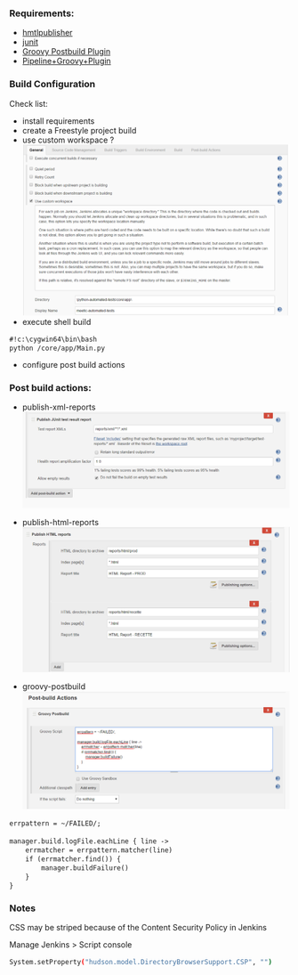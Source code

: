### Requirements:
* [hmtlpublisher](https://plugins.jenkins.io/htmlpublisher)
* [junit](https://plugins.jenkins.io/junit)
* [Groovy Postbuild Plugin](http://wiki.jenkins-ci.org/display/JENKINS/Groovy+Postbuild+Plugin)
* [Pipeline+Groovy+Plugin](https://wiki.jenkins-ci.org/display/JENKINS/Pipeline+Groovy+Plugin)

### Build Configuration

Check list:
* install requirements
* create a Freestyle project build
* use custom workspace ?
![custom-workspace](images/jenkins/custom-workspace.png)
* execute shell build

````
#!c:\cygwin64\bin\bash
python /core/app/Main.py
````

* configure post build actions

### Post build actions:

* publish-xml-reports
![publish-xml-reports](images/jenkins/publish-xml-reports.png)

* publish-html-reports
![publish-html-reports](images/jenkins/publish-html-reports.png)

* groovy-postbuild
![groovy-postbuild](images/jenkins/groovy-postbuild.png)

```
errpattern = ~/FAILED/;

manager.build.logFile.eachLine { line ->
    errmatcher = errpattern.matcher(line)
    if (errmatcher.find()) {
        manager.buildFailure()
    }
}
```

### Notes
CSS may be striped because of the Content Security Policy in Jenkins

Manage Jenkins > Script console

````bash
System.setProperty("hudson.model.DirectoryBrowserSupport.CSP", "")
````
